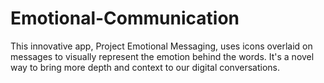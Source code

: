 # Emotional-Communication
This innovative app, Project Emotional Messaging, uses icons overlaid on messages to visually represent the emotion behind the words. 
It's a novel way to bring more depth and context to our digital conversations.
